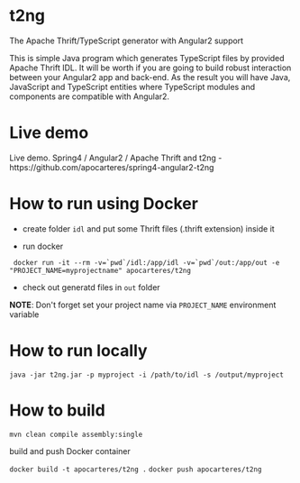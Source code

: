 # t2ng
The Apache Thrift/TypeScript generator with Angular2 support

This is simple Java program which generates TypeScript files by provided Apache Thrift IDL.
It will be worth if you are going to build robust interaction between your Angular2 app and back-end.
As the result you will have Java, JavaScript and TypeScript entities where TypeScript modules and components are
compatible with Angular2.

<h1>Live demo</h1>
Live demo. Spring4 / Angular2 / Apache Thrift and t2ng - https://github.com/apocarteres/spring4-angular2-t2ng

<h1>How to run using Docker</h1>

- create folder <code>idl</code> and put some Thrift files (.thrift extension) inside it

- run docker

```
 docker run -it --rm -v=`pwd`/idl:/app/idl -v=`pwd`/out:/app/out -e "PROJECT_NAME=myprojectname" apocarteres/t2ng
 ```
- check out generatd files in <code>out</code> folder

<b>NOTE</b>: Don't forget set your project name via <code>PROJECT_NAME</code> environment variable

<h1>How to run locally</h1>

```
java -jar t2ng.jar -p myproject -i /path/to/idl -s /output/myproject
```

<h1>How to build</h1>

```
mvn clean compile assembly:single
```

build and push Docker container

```docker build -t apocarteres/t2ng .```
```docker push apocarteres/t2ng```
